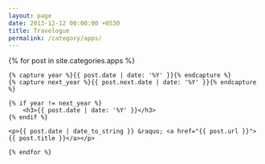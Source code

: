 ```yaml
---
layout: page
date: 2013-12-12 00:00:00 +0530
title: Travelogue
permalink: /category/apps/
---
```


<div class="post">
    {% for post in site.categories.apps %}

	{% capture year %}{{ post.date | date: '%Y' }}{% endcapture %}
	{% capture next_year %}{{ post.next.date | date: '%Y' }}{% endcapture %}

	{% if year != next_year %}
		<h3>{{ post.date | date: '%Y' }}</h3>
	{% endif %}

	<p>{{ post.date | date_to_string }} &raquo; <a href="{{ post.url }}">{{ post.title }}</a></p>

    {% endfor %}
</div>
